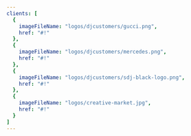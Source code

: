 ```yaml
---
clients: [
  {
    imageFileName: "logos/djcustomers/gucci.png",
    href: "#!"
  },
  {
    imageFileName: "logos/djcustomers/mercedes.png",
    href: "#!"
  },
  {
    imageFileName: "logos/djcustomers/sdj-black-logo.png",
    href: "#!"
  },
  {
    imageFileName: "logos/creative-market.jpg",
    href: "#!"
  }
]
---
```

